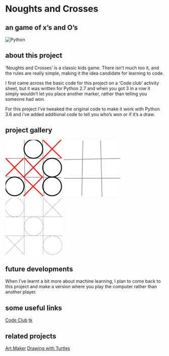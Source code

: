 # Noughts and Crosses
##  an game of x’s and O’s

![Python](../Images/python.png?raw=true)

## about this project

‘Noughts and Crosses’ is a classic kids game. There isn’t much too it, and the rules are really simple, making it the idea candidate for learning to code.

I first came across the basic code for this project on a ‘Code club’ activity sheet, but it was written for Python 2.7 and when you got 3 in a row it simply wouldn’t let you place another marker, rather than telling you someone had won.

For this project I’ve tweaked the original code to make it work with Python 3.6 and i’ve added additional code to tell you who’s won or if it’s a draw.

## project gallery

![oxo](Images/OXO3small.png?raw=true)
![grid](Images/grid1small.png?raw=true)
![winner](Images/winner3small.png?raw=true)

## future developments

When I’ve learnt a bit more about machine learning, I plan to come back to this project and make a version where you play the computer rather than another player. 

## some useful links

[Code Club](https://codeclubprojects.org/en-GB/)
[tk](https://docs.python.org/3/library/tk.html)


## related projects

[Art Maker](https://github.com/davidcoxon/Python/blob/master/Projects/Art%20Making/tkinter_patterns.ipynb)
[Drawing with Turtles](https://github.com/davidcoxon/Python/blob/master/Projects/Drawing%20with%20Turtles/Turtle_Paterns.ipynb)
